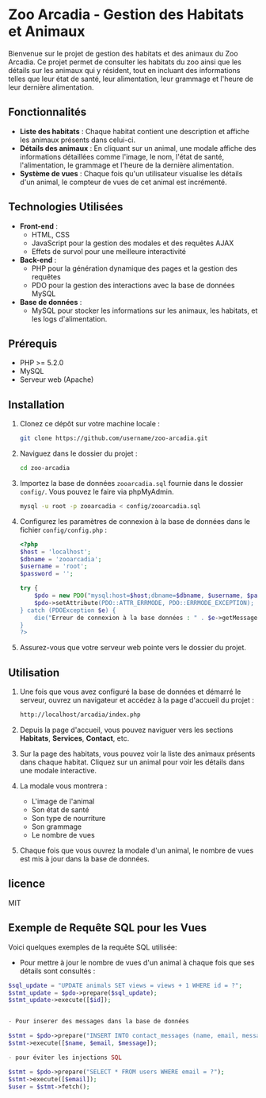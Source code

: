 # Zoo Arcadia - Gestion des Habitats et Animaux

Bienvenue sur le projet de gestion des habitats et des animaux du Zoo Arcadia. Ce projet permet de consulter les habitats du zoo ainsi que les détails sur les animaux qui y résident, tout en incluant des informations telles que leur état de santé, leur alimentation, leur grammage et l'heure de leur dernière alimentation. 

## Fonctionnalités

- **Liste des habitats** : Chaque habitat contient une description et affiche les animaux présents dans celui-ci.
- **Détails des animaux** : En cliquant sur un animal, une modale affiche des informations détaillées comme l'image, le nom, l'état de santé, l'alimentation, le grammage et l'heure de la dernière alimentation.
- **Système de vues** : Chaque fois qu'un utilisateur visualise les détails d'un animal, le compteur de vues de cet animal est incrémenté.

## Technologies Utilisées

- **Front-end** :
  - HTML, CSS
  - JavaScript pour la gestion des modales et des requêtes AJAX
  - Effets de survol pour une meilleure interactivité
- **Back-end** :
  - PHP pour la génération dynamique des pages et la gestion des requêtes
  - PDO pour la gestion des interactions avec la base de données MySQL
- **Base de données** :
  - MySQL pour stocker les informations sur les animaux, les habitats, et les logs d'alimentation.

## Prérequis

- PHP >= 5.2.0
- MySQL
- Serveur web (Apache)

## Installation

1. Clonez ce dépôt sur votre machine locale :

    ```bash
    git clone https://github.com/username/zoo-arcadia.git
    ```

2. Naviguez dans le dossier du projet :

    ```bash
    cd zoo-arcadia
    ```

3. Importez la base de données `zooarcadia.sql` fournie dans le dossier `config/`. Vous pouvez le faire via phpMyAdmin.

    ```bash
    mysql -u root -p zooarcadia < config/zooarcadia.sql
    ```

4. Configurez les paramètres de connexion à la base de données dans le fichier `config/config.php` :

    ```php
    <?php
    $host = 'localhost';
    $dbname = 'zooarcadia';
    $username = 'root';
    $password = '';

    try {
        $pdo = new PDO("mysql:host=$host;dbname=$dbname, $username, $password);
        $pdo->setAttribute(PDO::ATTR_ERRMODE, PDO::ERRMODE_EXCEPTION);
    } catch (PDOException $e) {
        die("Erreur de connexion à la base données : " . $e->getMessage();
    }
    ?>

5. Assurez-vous que votre serveur web pointe vers le dossier du projet.

## Utilisation

1. Une fois que vous avez configuré la base de données et démarré le serveur, ouvrez un navigateur et accédez à la page d'accueil du projet :

    ```bash
    http://localhost/arcadia/index.php
    ```

2. Depuis la page d'accueil, vous pouvez naviguer vers les sections **Habitats**, **Services**, **Contact**, etc.

3. Sur la page des habitats, vous pouvez voir la liste des animaux présents dans chaque habitat. Cliquez sur un animal pour voir les détails dans une modale interactive.

4. La modale vous montrera :
   - L'image de l'animal
   - Son état de santé
   - Son type de nourriture
   - Son grammage
   - Le nombre de vues

5. Chaque fois que vous ouvrez la modale d'un animal, le nombre de vues est mis à jour dans la base de données.

## licence
MIT

## Exemple de Requête SQL pour les Vues

Voici quelques exemples de la requête SQL utilisée:

- Pour mettre à jour le nombre de vues d'un animal à chaque fois que ses détails sont consultés :

```php
$sql_update = "UPDATE animals SET views = views + 1 WHERE id = ?";
$stmt_update = $pdo->prepare($sql_update);
$stmt_update->execute([$id]);


- Pour inserer des messages dans la base de données

$stmt = $pdo->prepare("INSERT INTO contact_messages (name, email, message) VALUES (?, ?, ?)");
$stmt->execute([$name, $email, $message]);

- pour éviter les injections SQL

$stmt = $pdo->prepare("SELECT * FROM users WHERE email = ?");
$stmt->execute([$email]);
$user = $stmt->fetch();
